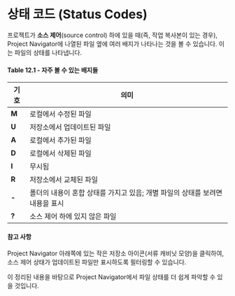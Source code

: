 # 상태 코드 (Status Codes)

프로젝트가 **소스 제어**(source control) 하에 있을 때(즉, 작업 복사본이 있는 경우), Project Navigator에 나열된 파일 옆에 여러 배지가 나타나는 것을 볼 수 있습니다. 이는 파일의 상태를 나타냅니다.

#### Table 12.1 - 자주 볼 수 있는 배지들

| **기호** | **의미**                    |
|----------|-----------------------------|
| **M**    | 로컬에서 수정된 파일           |
| **U**    | 저장소에서 업데이트된 파일      |
| **A**    | 로컬에서 추가된 파일           |
| **D**    | 로컬에서 삭제된 파일           |
| **I**    | 무시됨                         |
| **R**    | 저장소에서 교체된 파일         |
| **-**    | 폴더의 내용이 혼합 상태를 가지고 있음; 개별 파일의 상태를 보려면 내용을 표시 |
| **?**    | 소스 제어 하에 있지 않은 파일  |

#### 참고 사항
Project Navigator 아래쪽에 있는 작은 저장소 아이콘(서류 캐비닛 모양)을 클릭하여, 소스 제어 상태가 업데이트된 파일만 표시하도록 필터링할 수 있습니다.

이 정리된 내용을 바탕으로 Project Navigator에서 파일 상태를 더 쉽게 파악할 수 있을 것입니다.

